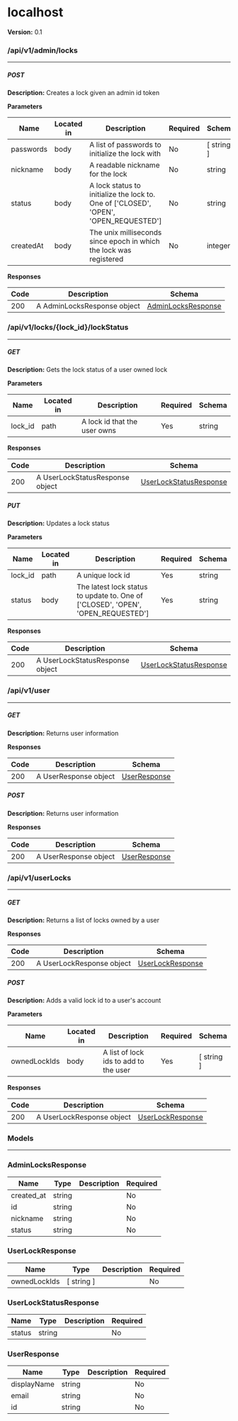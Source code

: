 localhost
=========
**Version:** 0.1

### /api/v1/admin/locks
---
##### ***POST***
**Description:** Creates a lock given an admin id token

**Parameters**

| Name | Located in | Description | Required | Schema |
| ---- | ---------- | ----------- | -------- | ---- |
| passwords | body | A list of passwords to initialize the lock with | No | [ string ] |
| nickname | body | A readable nickname for the lock | No | string |
| status | body | A lock status to initialize the lock to. One of ['CLOSED', 'OPEN', 'OPEN_REQUESTED'] | No | string |
| createdAt | body | The unix milliseconds since epoch in which the lock was registered | No | integer |

**Responses**

| Code | Description | Schema |
| ---- | ----------- | ------ |
| 200 | A AdminLocksResponse object | [AdminLocksResponse](#adminlocksresponse) |

### /api/v1/locks/{lock_id}/lockStatus
---
##### ***GET***
**Description:** Gets the lock status of a user owned lock

**Parameters**

| Name | Located in | Description | Required | Schema |
| ---- | ---------- | ----------- | -------- | ---- |
| lock_id | path | A lock id that the user owns | Yes | string |

**Responses**

| Code | Description | Schema |
| ---- | ----------- | ------ |
| 200 | A UserLockStatusResponse object | [UserLockStatusResponse](#userlockstatusresponse) |

##### ***PUT***
**Description:** Updates a lock status

**Parameters**

| Name | Located in | Description | Required | Schema |
| ---- | ---------- | ----------- | -------- | ---- |
| lock_id | path | A unique lock id | Yes | string |
| status | body | The latest lock status to update to. One of ['CLOSED', 'OPEN', 'OPEN_REQUESTED'] | Yes | string |

**Responses**

| Code | Description | Schema |
| ---- | ----------- | ------ |
| 200 | A UserLockStatusResponse object | [UserLockStatusResponse](#userlockstatusresponse) |

### /api/v1/user
---
##### ***GET***
**Description:** Returns user information

**Responses**

| Code | Description | Schema |
| ---- | ----------- | ------ |
| 200 | A UserResponse object | [UserResponse](#userresponse) |

##### ***POST***
**Description:** Returns user information

**Responses**

| Code | Description | Schema |
| ---- | ----------- | ------ |
| 200 | A UserResponse object | [UserResponse](#userresponse) |

### /api/v1/userLocks
---
##### ***GET***
**Description:** Returns a list of locks owned by a user

**Responses**

| Code | Description | Schema |
| ---- | ----------- | ------ |
| 200 | A UserLockResponse object | [UserLockResponse](#userlockresponse) |

##### ***POST***
**Description:** Adds a valid lock id to a user's account

**Parameters**

| Name | Located in | Description | Required | Schema |
| ---- | ---------- | ----------- | -------- | ---- |
| ownedLockIds | body | A list of lock ids to add to the user | Yes | [ string ] |

**Responses**

| Code | Description | Schema |
| ---- | ----------- | ------ |
| 200 | A UserLockResponse object | [UserLockResponse](#userlockresponse) |

### Models
---

### AdminLocksResponse  

| Name | Type | Description | Required |
| ---- | ---- | ----------- | -------- |
| created_at | string |  | No |
| id | string |  | No |
| nickname | string |  | No |
| status | string |  | No |

### UserLockResponse  

| Name | Type | Description | Required |
| ---- | ---- | ----------- | -------- |
| ownedLockIds | [ string ] |  | No |

### UserLockStatusResponse  

| Name | Type | Description | Required |
| ---- | ---- | ----------- | -------- |
| status | string |  | No |

### UserResponse  

| Name | Type | Description | Required |
| ---- | ---- | ----------- | -------- |
| displayName | string |  | No |
| email | string |  | No |
| id | string |  | No |